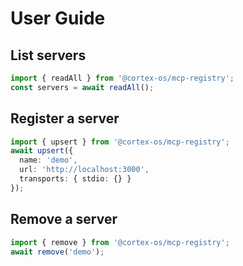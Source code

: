 # User Guide

## List servers

```ts
import { readAll } from '@cortex-os/mcp-registry';
const servers = await readAll();
```

## Register a server

```ts
import { upsert } from '@cortex-os/mcp-registry';
await upsert({
  name: 'demo',
  url: 'http://localhost:3000',
  transports: { stdio: {} }
});
```

## Remove a server

```ts
import { remove } from '@cortex-os/mcp-registry';
await remove('demo');
```
